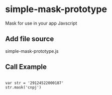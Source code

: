# simple-mask-prototype

Mask for use in your app Javscript

## Add file source
simple-mask-prototype.js

## Call Example
<code>
var str = '29124522000187'
str.mask('cnpj')
</code>
